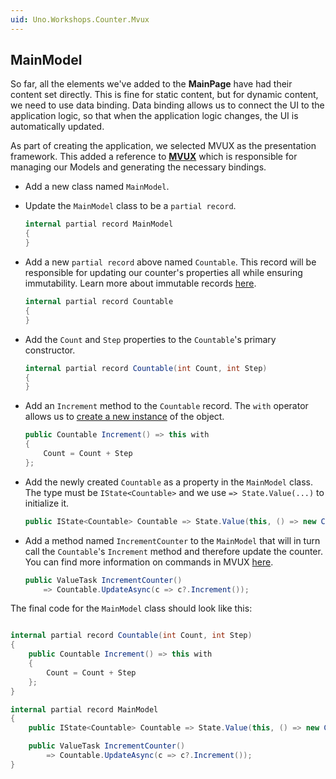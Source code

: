 ```yaml
---
uid: Uno.Workshops.Counter.Mvux
---
```


## MainModel

So far, all the elements we've added to the **MainPage** have had their content set directly. This is fine for static content, but for dynamic content, we need to use data binding. Data binding allows us to connect the UI to the application logic, so that when the application logic changes, the UI is automatically updated.

As part of creating the application, we selected MVUX as the presentation framework. This added a reference to [**MVUX**](https://aka.platform.uno/mvux) which is responsible for managing our Models and generating the necessary bindings.

- Add a new class named `MainModel`.
- Update the `MainModel` class to be a `partial record`.

    ```csharp
    internal partial record MainModel
    {
    }
    ```

- Add a new `partial record` above named `Countable`. This record will be responsible for updating our counter's properties all while ensuring immutability. Learn more about immutable records [here](xref:Uno.Extensions.Mvux.Records#how-to-create-immutable-records).

    ```csharp
    internal partial record Countable
    {
    }
    ```

- Add the `Count` and `Step` properties to the `Countable`'s primary constructor.

    ```csharp
    internal partial record Countable(int Count, int Step)
    {
    }
    ```

- Add an `Increment` method to the `Countable` record. The `with` operator allows us to [create a new instance](xref:Uno.Extensions.Mvux.Records#updating-records) of the object.

    ```csharp
    public Countable Increment() => this with
    {
        Count = Count + Step
    };
    ```

- Add the newly created `Countable` as a property in the `MainModel` class. The type must be `IState<Countable>` and we use `=> State.Value(...)` to initialize it.

    ```csharp
    public IState<Countable> Countable => State.Value(this, () => new Countable(0, 1));
    ```

- Add a method named `IncrementCounter` to the `MainModel` that will in turn call the `Countable`'s `Increment` method and therefore update the counter. You can find more information on commands in MVUX [here](xref:Uno.Extensions.Mvux.Advanced.Commands).

    ```csharp
    public ValueTask IncrementCounter()
        => Countable.UpdateAsync(c => c?.Increment());
    ```

The final code for the `MainModel` class should look like this:

```csharp

internal partial record Countable(int Count, int Step)
{
    public Countable Increment() => this with
    {
        Count = Count + Step
    };
}

internal partial record MainModel
{
    public IState<Countable> Countable => State.Value(this, () => new Countable(0, 1));

    public ValueTask IncrementCounter()
        => Countable.UpdateAsync(c => c?.Increment());
}
```
